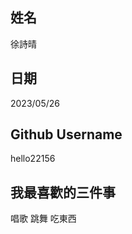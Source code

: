 姓名
----
徐詩晴

日期
----
2023/05/26

Github Username
---------------
hello22156

我最喜歡的三件事
---------------
唱歌 跳舞 吃東西
